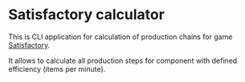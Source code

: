 # Satisfactory calculator

This is CLI application for calculation of production chains for game [Satisfactory](https://www.satisfactorygame.com/).

It allows to calculate all production steps for component with defined efficiency (items per minute).